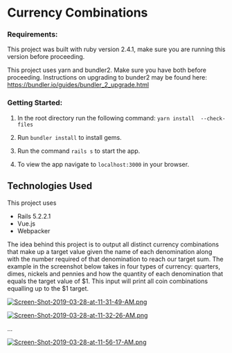 # Currency Combinations

### Requirements: 

This project was built with ruby version 2.4.1, make sure you are running this version before proceeding.

This project uses yarn and bundler2.  Make sure you have both before proceeding. 
Instructions on upgrading to bunder2 may be found here: https://bundler.io/guides/bundler_2_upgrade.html

### Getting Started:

1. In the root directory run the following command:
    ``` yarn install  --check-files ```
    
2. Run ```bundler install``` to install gems.  

3. Run the command ```rails s``` to start the app.
    
4. To view the app navigate to ```localhost:3000``` in your browser.


## Technologies Used
This project uses 
- Rails 5.2.2.1 
- Vue.js
- Webpacker


The idea behind this project is to output all distinct currency combinations that make up a target value given  the name of each denomination along with the number required of
that denomination to reach our target sum.  The example in the screenshot below takes in four types of currency: quarters, dimes, nickels and pennies and how the quantity of each denomination that equals the target value of $1.  This input will print all coin combinations equalling up to the $1 target.

[![Screen-Shot-2019-03-28-at-11-31-49-AM.png](https://i.postimg.cc/v8jLRb0j/Screen-Shot-2019-03-28-at-11-31-49-AM.png)](https://postimg.cc/WtGJgLL6)

[![Screen-Shot-2019-03-28-at-11-32-26-AM.png](https://i.postimg.cc/2SmVBKHT/Screen-Shot-2019-03-28-at-11-32-26-AM.png)](https://postimg.cc/Yhnp5bBm)

...

[![Screen-Shot-2019-03-28-at-11-56-17-AM.png](https://i.postimg.cc/vTCGM3BJ/Screen-Shot-2019-03-28-at-11-56-17-AM.png)](https://postimg.cc/FkbMVb0p)
